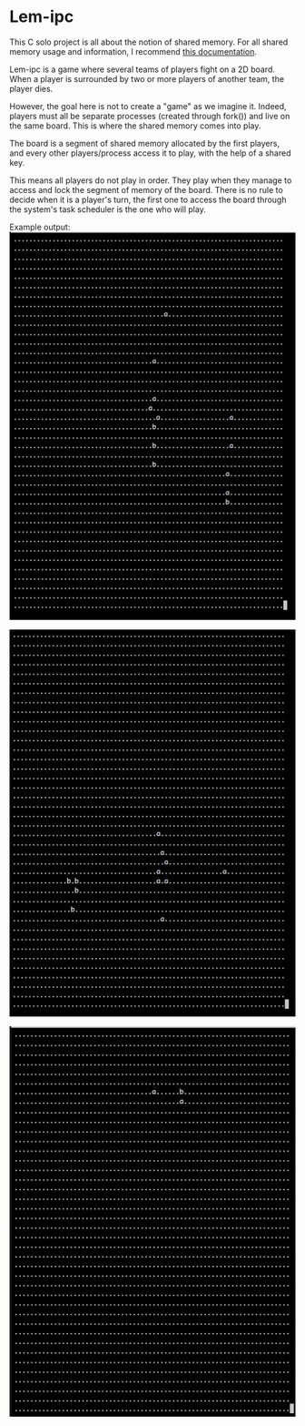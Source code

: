 # Lem-ipc

This C solo project is all about the notion of shared memory. For all shared memory usage and information,
I recommend [this documentation](https://users.cs.cf.ac.uk/Dave.Marshall/C/node27.html).

Lem-ipc is a game where several teams of players fight on a 2D board. When a player is surrounded
by two or more players of another team, the player dies.

However, the goal here is not to create a "game" as we imagine it. Indeed, players must all be separate processes
(created through fork()) and live on the same board. This is where the shared memory comes into play.

The board is a segment of shared memory allocated by the first players, and every other players/process access it to play,
with the help of a shared key.

This means all players do not play in order. They play when they manage to access and lock the segment of memory of the board.
There is no rule to decide when it is a player's turn, the first one to access the board through the system's task scheduler is
the one who will play.

Example output:
![Alt text](./screens/lem_ipc_1.png "Lem-ipc screenshot 1")

![Alt text](./screens/lem_ipc_2.png "Lem-ipc screenshot 2")

![Alt text](./screens/lem_ipc_3.png "Lem-ipc screenshot 3")
